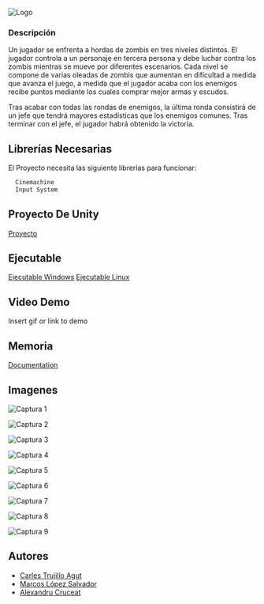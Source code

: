 
![Logo](https://img001.prntscr.com/file/img001/OTPZx7e9RDWp-JLHVl1Sgg.png)


### Descripción
Un jugador se enfrenta a hordas de zombis en tres niveles distintos. El jugador controla a un personaje en tercera persona y debe luchar contra los zombis mientras se mueve por diferentes escenarios. Cada nivel se compone de varias oleadas de zombis que aumentan en dificultad a medida que avanza el juego, a medida que el jugador acaba con los enemigos recibe puntos mediante los cuales comprar mejor armas y escudos.

Tras acabar con todas las rondas de enemigos, la última ronda consistirá de un jefe que tendrá mayores estadísticas que los enemigos comunes. Tras terminar con el jefe, el jugador habrá obtenido la victoria.




## Librerías Necesarias

El Proyecto necesita las siguiente librerías para funcionar:
```bash
  Cinemachine
  Input System
```
    
## Proyecto De Unity
[Proyecto](https://drive.google.com/file/d/10JP50znPQzhil0dgyTJyPR3ZAifvXfSM/view?usp=sharing)
## Ejecutable
[Ejecutable Windows](https://drive.google.com/file/d/1D1RaFYNg1uVmLK8GQrneLIC9J922uUjw/view?usp=sharing)
[Ejecutable Linux](https://drive.google.com/file/d/1D1RaFYNg1uVmLK8GQrneLIC9J922uUjw/view?usp=sharing)
## Video Demo

Insert gif or link to demo


## Memoria

[Documentation](https://drive.google.com/file/d/1-6ucnfFKvgHhd_JKPOr_suFM_PlCqFya/view?usp=sharing)


## Imagenes

![Captura 1](https://i.gyazo.com/bf2481f718776a54c16041ab6b085c80.png)

![Captura 2](https://i.gyazo.com/3a9cbece4e94edc06c68ba19a0613d04.png)

![Captura 3](https://i.gyazo.com/thumb/1000/bcaaaf3d243c6c07088d4f5bf87b4345-png.jpg)

![Captura 4](https://i.gyazo.com/40b2109eec8e51d08d48ad02160e7f7c.png)

![Captura 5](https://i.gyazo.com/7a5fa58f73c51dfe68cf58f27d377884.png)

![Captura 6](https://i.gyazo.com/6e788d6f50ff6730c0bccec172dde126.png)

![Captura 7](https://i.gyazo.com/ff64ce9f2cf45129a0e2591bd2a9fd6e.png)

![Captura 8](https://i.gyazo.com/6665857733dc2b534d9bc6d26c67f84e.png)

![Captura 9](https://i.gyazo.com/thumb/1000/5f13f769a8219dcbec91f1daa0ea6d96-png.jpg)


## Autores

- [Carles Trujillo Agut](https://github.com/CarlesTrujillo)
- [Marcos López Salvador](https://github.com/MarcosLopez19)
- [Alexandru Cruceat](https://github.com/Ovhek)

